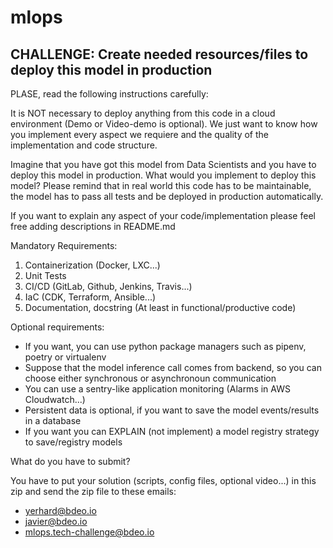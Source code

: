 # mlops


## CHALLENGE: Create needed resources/files to deploy this model in production

PLASE, read the following instructions carefully:

It is NOT necessary to deploy anything from this code in a cloud environment (Demo or Video-demo is optional). We just
want to know how you implement every aspect we requiere and the quality of the implementation and code structure.

Imagine that you have got this model from Data Scientists and you have to deploy this model in production. What would
you implement to deploy this model? Please remind that in real world this code has to be maintainable, the model has
to pass all tests and be deployed in production automatically.

If you want to explain any aspect of your code/implementation please feel free adding descriptions in README.md

Mandatory Requirements:

1. Containerization (Docker, LXC...)
2. Unit Tests
2. CI/CD (GitLab, Github, Jenkins, Travis...)
3. IaC (CDK, Terraform, Ansible...)
4. Documentation, docstring (At least in functional/productive code)

Optional requirements:

- If you want, you can use python package managers such as pipenv, poetry or virtualenv
- Suppose that the model inference call comes from backend, so you can choose either synchronous or asynchronoun communication
- You can use a sentry-like application monitoring (Alarms in AWS Cloudwatch...)
- Persistent data is optional, if you want to save the model events/results in a database
- If you want you can EXPLAIN (not implement) a model registry strategy to save/registry models

What do you have to submit?

You have to put your solution (scripts, config files, optional video...) in this zip and send the zip file to these emails:
- yerhard@bdeo.io
- javier@bdeo.io
- mlops.tech-challenge@bdeo.io
